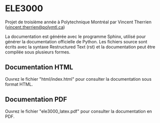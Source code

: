 # ELE3000
Projet de troisième année à Polytechnique Montréal par
Vincent Therrien (vincent.therrien@polymtl.ca)

La documentation est générée avec le programme Sphinx, utilisé pour générer
la documentation officielle de Python. Les fichiers source sont écrits avec
la syntaxe Restructured Text (rst) et la documentation peut être compilée sous
plusieurs formes.

## Documentation HTML

Ouvrez le fichier "html/index.html" pour consulter la documentation sous format
HTML.

## Documentation PDF

Ouvrez le fichier "ele3000_latex.pdf" pour consulter la documentation en PDF.
